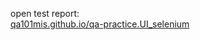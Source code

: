 open test report:\
[qa101mis.github.io/qa-practice.UI_selenium](https://qa101mis.github.io/qa-practice.UI_selenium/)